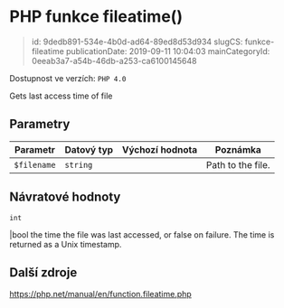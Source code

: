 PHP funkce fileatime()
================================

> id: 9dedb891-534e-4b0d-ad64-89ed8d53d934
> slugCS: funkce-fileatime
> publicationDate: 2019-09-11 10:04:03
> mainCategoryId: 0eeab3a7-a54b-46db-a253-ca6100145648

Dostupnost ve verzích: `PHP 4.0`

Gets last access time of file


Parametry
--------------

| Parametr | Datový typ | Výchozí hodnota | Poznámka |
|-----|-----|-----|-----|
| `$filename` | `string` |  | Path to the file. |


Návratové hodnoty
----------------

`int`

|bool the time the file was last accessed, or false on failure.
The time is returned as a Unix timestamp.

Další zdroje
------------

https://php.net/manual/en/function.fileatime.php
